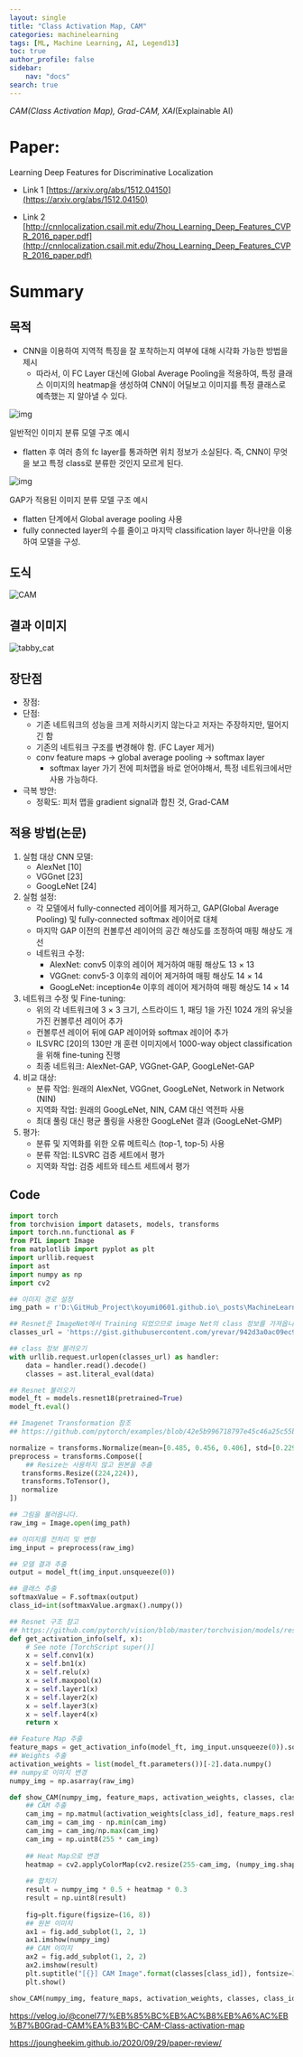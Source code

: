 ```yaml
---
layout: single
title: "Class Activation Map, CAM"
categories: machinelearning
tags: [ML, Machine Learning, AI, Legend13]
toc: true
author_profile: false
sidebar:
    nav: "docs"
search: true
---
```


*CAM(Class Activation Map), Grad-CAM, XAI*(Explainable AI)





# Paper: 

Learning Deep Features for Discriminative Localization

- Link 1 [https://arxiv.org/abs/1512.04150](https://arxiv.org/abs/1512.04150)

- Link 2 [http://cnnlocalization.csail.mit.edu/Zhou_Learning_Deep_Features_CVPR_2016_paper.pdf](http://cnnlocalization.csail.mit.edu/Zhou_Learning_Deep_Features_CVPR_2016_paper.pdf)





# Summary

## 목적

- CNN을 이용하여 지역적 특징을 잘 포착하는지 여부에 대해 시각화 가능한 방법을 제시
  - 따라서, 이 FC Layer 대신에 Global Average Pooling을 적용하여, 특정 클래스 이미지의 heatmap을 생성하여 CNN이 어딜보고 이미지를 특정 클래스로 예측했는 지 알아낼 수 있다.



![img](https://joungheekim.github.io/img/in-post/2020/2020-09-29/formal_structure.png)

일반적인 이미지 분류 모델 구조 예시

- flatten 후 여러 층의 fc layer를 통과하면 위치 정보가 소실된다. 즉, CNN이 무엇을 보고 특정 class로 분류한 것인지 모르게 된다.



![img](https://joungheekim.github.io/img/in-post/2020/2020-09-29/suggest_structure.png)

GAP가 적용된 이미지 분류 모델 구조 예시

- flatten 단계에서 Global average pooling 사용
- fully connected layer의 수를 줄이고 마지막 classification layer 하나만을 이용하여 모델을 구성.



## 도식

![CAM]({{site.url}}/images/2023-12-20-Day3-CAM/CAM.png)



## 결과 이미지

![tabby_cat]({{site.url}}/images/2023-12-20-Day3-CAM/tabby_cat.png)

### 







## 장단점

- 장점: 
- 단점: 
  - 기존 네트워크의 성능을 크게 저하시키지 않는다고 저자는 주장하지만, 떨어지긴 함
  - 기존의 네트워크 구조를 변경해야 함. (FC Layer 제거)
  - conv feature maps → global average pooling → softmax layer
    - softmax layer 가기 전에 피처맵을 바로 얻어야해서, 특정 네트워크에서만 사용 가능하다.
- 극복 방안:
  - 정확도: 피처 맵을 gradient signal과 합친 것, Grad-CAM



## 적용 방법(논문)

1. 실험 대상 CNN 모델:
   - AlexNet [10]
   - VGGnet [23]
   - GoogLeNet [24]
2. 실험 설정:
   - 각 모델에서 fully-connected 레이어를 제거하고, GAP(Global Average Pooling) 및 fully-connected softmax 레이어로 대체
   - 마지막 GAP 이전의 컨볼루션 레이어의 공간 해상도를 조정하여 매핑 해상도 개선
   - 네트워크 수정:
     - AlexNet: conv5 이후의 레이어 제거하여 매핑 해상도 13 × 13
     - VGGnet: conv5-3 이후의 레이어 제거하여 매핑 해상도 14 × 14
     - GoogLeNet: inception4e 이후의 레이어 제거하여 매핑 해상도 14 × 14
3. 네트워크 수정 및 Fine-tuning:
   - 위의 각 네트워크에 3 × 3 크기, 스트라이드 1, 패딩 1을 가진 1024 개의 유닛을 가진 컨볼루션 레이어 추가
   - 컨볼루션 레이어 뒤에 GAP 레이어와 softmax 레이어 추가
   - ILSVRC [20]의 130만 개 훈련 이미지에서 1000-way object classification을 위해 fine-tuning 진행
   - 최종 네트워크: AlexNet-GAP, VGGnet-GAP, GoogLeNet-GAP
4. 비교 대상:
   - 분류 작업: 원래의 AlexNet, VGGnet, GoogLeNet, Network in Network (NIN)
   - 지역화 작업: 원래의 GoogLeNet, NIN, CAM 대신 역전파 사용
   - 최대 풀링 대신 평균 풀링을 사용한 GoogLeNet 결과 (GoogLeNet-GMP)
5. 평가:
   - 분류 및 지역화를 위한 오류 메트릭스 (top-1, top-5) 사용
   - 분류 작업: ILSVRC 검증 세트에서 평가
   - 지역화 작업: 검증 세트와 테스트 세트에서 평가









## Code

```python
import torch
from torchvision import datasets, models, transforms
import torch.nn.functional as F
from PIL import Image
from matplotlib import pyplot as plt
import urllib.request
import ast
import numpy as np
import cv2

## 이미지 경로 설정
img_path = r'D:\GitHub_Project\koyumi0601.github.io\_posts\MachineLearning\Lecture_Legend13_Record\CAM_ClassActivationMap\cat.jpg'  # 분석할 이미지 파일 경로

## Resnet은 ImageNet에서 Training 되었으므로 image Net의 class 정보를 가져옵니다.
classes_url = 'https://gist.githubusercontent.com/yrevar/942d3a0ac09ec9e5eb3a/raw/238f720ff059c1f82f368259d1ca4ffa5dd8f9f5/imagenet1000_clsidx_to_labels.txt'

## class 정보 불러오기
with urllib.request.urlopen(classes_url) as handler:
    data = handler.read().decode()
    classes = ast.literal_eval(data)

## Resnet 불러오기
model_ft = models.resnet18(pretrained=True)
model_ft.eval()

## Imagenet Transformation 참조
## https://github.com/pytorch/examples/blob/42e5b996718797e45c46a25c55b031e6768f8440/imagenet/main.py#L89-L101

normalize = transforms.Normalize(mean=[0.485, 0.456, 0.406], std=[0.229, 0.224, 0.225])
preprocess = transforms.Compose([
    ## Resize는 사용하지 않고 원본을 추출
   transforms.Resize((224,224)),
   transforms.ToTensor(),
   normalize
])

## 그림을 불러옵니다.
raw_img = Image.open(img_path)

## 이미지를 전처리 및 변형
img_input = preprocess(raw_img)

## 모델 결과 추출
output = model_ft(img_input.unsqueeze(0))

## 클래스 추출
softmaxValue = F.softmax(output)
class_id=int(softmaxValue.argmax().numpy())

## Resnet 구조 참고
## https://github.com/pytorch/vision/blob/master/torchvision/models/resnet.py
def get_activation_info(self, x):
    # See note [TorchScript super()]
    x = self.conv1(x)
    x = self.bn1(x)
    x = self.relu(x)
    x = self.maxpool(x)
    x = self.layer1(x)
    x = self.layer2(x)
    x = self.layer3(x)
    x = self.layer4(x)
    return x

## Feature Map 추출
feature_maps = get_activation_info(model_ft, img_input.unsqueeze(0)).squeeze().detach().numpy()
## Weights 추출
activation_weights = list(model_ft.parameters())[-2].data.numpy()
## numpy로 이미지 변경
numpy_img = np.asarray(raw_img)

def show_CAM(numpy_img, feature_maps, activation_weights, classes, class_id):
    ## CAM 추출
    cam_img = np.matmul(activation_weights[class_id], feature_maps.reshape(feature_maps.shape[0], -1)).reshape(feature_maps.shape[1:])
    cam_img = cam_img - np.min(cam_img)
    cam_img = cam_img/np.max(cam_img)
    cam_img = np.uint8(255 * cam_img)
    
    ## Heat Map으로 변경
    heatmap = cv2.applyColorMap(cv2.resize(255-cam_img, (numpy_img.shape[1], numpy_img.shape[0])), cv2.COLORMAP_JET)
    
    ## 합치기
    result = numpy_img * 0.5 + heatmap * 0.3
    result = np.uint8(result)
    
    fig=plt.figure(figsize=(16, 8))
    ## 원본 이미지
    ax1 = fig.add_subplot(1, 2, 1)
    ax1.imshow(numpy_img)
    ## CAM 이미지
    ax2 = fig.add_subplot(1, 2, 2)
    ax2.imshow(result)
    plt.suptitle("[{}] CAM Image".format(classes[class_id]), fontsize=30)
    plt.show()

show_CAM(numpy_img, feature_maps, activation_weights, classes, class_id)
```





https://velog.io/@conel77/%EB%85%BC%EB%AC%B8%EB%A6%AC%EB%B7%B0Grad-CAM%EA%B3%BC-CAM-Class-activation-map

https://joungheekim.github.io/2020/09/29/paper-review/